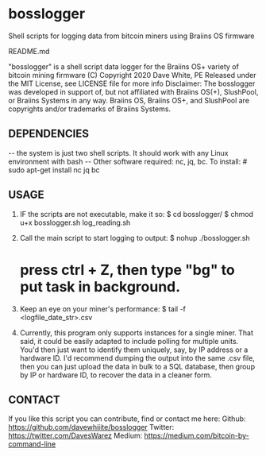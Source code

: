 # bosslogger
Shell scripts for logging data from bitcoin miners using Braiins OS firmware

README.md

"bosslogger" is a shell script data logger for the Braiins OS+ variety of bitcoin mining firmware 
(C) Copyright 2020 Dave White, PE 
Released under the MIT License, see LICENSE file for more info
Disclaimer: The bosslogger was developed in support of, but not affiliated with Braiins OS(+), SlushPool, or Braiins Systems in any way. Braiins OS, Braiins OS+, and SlushPool are copyrights and/or trademarks of Braiins Systems.

## DEPENDENCIES ##
-- the system is just two shell scripts. It should work with any Linux environment with bash
-- Other software required: nc, jq, bc. To install:
	# sudo apt-get install nc jq bc

## USAGE ##
1. IF the scripts are not executable, make it so:
	$ cd bosslogger/
	$ chmod u+x bosslogger.sh log_reading.sh


2. Call the main script to start logging to output:
	$ nohup ./bosslogger.sh  
	# press ctrl + Z, then type "bg" to put task in background. 

3. Keep an eye on your miner's performance:
	$ tail -f <logfile_date_str>.csv

4. Currently, this program only supports instances for a single miner. That said, it could be easily adapted
to include polling for multiple units. You'd then just want to identify them uniquely, say, by IP address
or a hardware ID. I'd recommend dumping the output into the same .csv file, then you can just upload the 
data in bulk to a SQL database, then group by IP or hardware ID, to recover the data in a cleaner form.

## CONTACT ##
If you like this script you can contribute, find or contact me here:
Github: https://github.com/davewhiiite/bosslogger
Twitter: https://twitter.com/DavesWarez
Medium: https://medium.com/bitcoin-by-command-line